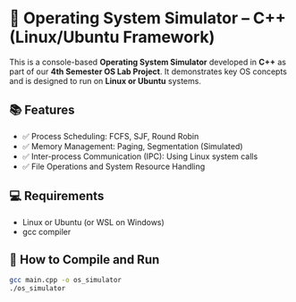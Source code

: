# 🧠 Operating System Simulator – C++ (Linux/Ubuntu Framework)
This is a console-based **Operating System Simulator** developed in **C++** as part of our **4th Semester OS Lab Project**. It demonstrates key OS concepts and is designed to run on **Linux or Ubuntu** systems.

## 📚 Features
- ✅ Process Scheduling: FCFS, SJF, Round Robin
- ✅ Memory Management: Paging, Segmentation (Simulated)
- ✅ Inter-process Communication (IPC): Using Linux system calls
- ✅ File Operations and System Resource Handling
  
## 💻 Requirements
- Linux or Ubuntu (or WSL on Windows)
- gcc compiler

## 🔧 How to Compile and Run
```bash
gcc main.cpp -o os_simulator
./os_simulator
